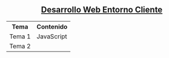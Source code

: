 <a href="https://github.com/dgonsk8/2DAW/tree/main/Desarrollo-Web-Entorno-Cliente"><h2 align="center">Desarrollo Web Entorno Cliente</h2></a>

<table>
    <tr>
        <th align="center">Tema</th>
        <th align="center">Contenido</th>
    </tr>
    <tr>
        <td align="left">Tema 1</td>
        <td>JavaScript</td>
    </tr>
    <tr>
        <td align="left">Tema 2</td>
    </tr>
</table>
